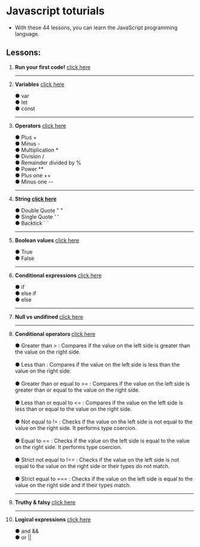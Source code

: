 # Javascript toturials
- With these 44 lessons, you can learn the JavaScript programming language.

## Lessons:

<ol>
  <li><p><strong>Run your first code!</strong> <a href="./lesson01/index.js">click here<a/></p></li>
    <hr>
  <li><p><strong>Variables</strong> <a href="./lesson02/index.js">click here<a/></p></li> 
    <span>&#9679; var</span>
    <br>
    <span>&#9679; let</span>
    <br>
    <span>&#9679; const</span>
  <hr>
  <li><p><strong>Operators</strong> <a href="./lesson03/index.js">click here<a/></p></li>
    <span>&#9679; Plus +</span>
    <br>
    <span>&#9679; Minus -</span>
    <br>
    <span>&#9679; Multiplication *</span>
    <br>
    <span>&#9679; Division /</span>
    <br>
    <span>&#9679; Remainder divided by %</span>
    <br>
    <span>&#9679; Power **</span>
    <br>
    <span>&#9679; Plus one ++</span>
    <br>
    <span>&#9679; Minus one --</span>
  <hr>
  <li><p><strong>String <a href="./lesson04/index.js">click here<a/></strong></p></li>
    <span>&#9679; Double Quote " "</span>
    <br>
     <span>&#9679; Single Quote ' '</span>
    <br>
     <span>&#9679; Backtick ` `</span>
  <hr>
  <li><p><strong>Boolean values</strong> <a href="./lesson05/index.js">click here<a/></p></li>
    <span>&#9679; True</span>
    <br>
    <span>&#9679; False</span>
  <hr>
  <li><p><strong>Conditional expressions </strong> <a href="./lesson06/index.js">click here<a/></p></li>
    <span>&#9679; if</span>
    <br>
    <span>&#9679; else if</span>
    <br>
    <span>&#9679; else</span>
  <hr>
  <li><p><strong>Null vs undifined </strong> <a href="./lesson07/index.js">click here<a/></p></li>
  <hr>
  <li><p><strong>Conditional operators </strong> <a href="./lesson08/index.js">click here<a/></p></li>
    <span>&#9679; Greater than > : Compares if the value on the left side is greater than the value on the right side. </span>
    <br>
    <br>
    <span>&#9679; Less than : Compares if the value on the left side is less than the value on the right side. </span>
    <br>
    <br>
    <span>&#9679; Greater than or equal to >= : Compares if the value on the left side is greater than or equal to the value on the right side.</span>
    <br>
    <br>
    <span>&#9679; Less than or equal to <= : Compares if the value on the left side is less than or equal to the value on the right side.</span>
    <br>
    <br>
    <span>&#9679; Not equal to != : Checks if the value on the left side is not equal to the value on the right side. It performs type coercion.</span>
    <br>
    <br>
    <span>&#9679; Equal to == : Checks if the value on the left side is equal to the value on the right side. It performs type coercion.</span>
    <br>
    <br>   
    <span>&#9679; Strict not equal to !== : Checks if the value on the left side is not equal to the value on the right side or their types do not match.
</span>
    <br>
    <br>
    <span>&#9679; Strict equal to === : Checks if the value on the left side is equal to the value on the right side and if their types match.</span>
  <hr>
  <li><p><strong>Truthy & falsy </strong> <a href="./lesson09/index.js">click here<a/></p></li>
  <hr>
  <li><p><strong and &&>Logical expressions </strong> <a href="./lesson10/index.js">click here<a/></p></li>
  <span>&#9679; and &&</span>
  <br>
  <span>&#9679; or ||</span>

  
</ol>

